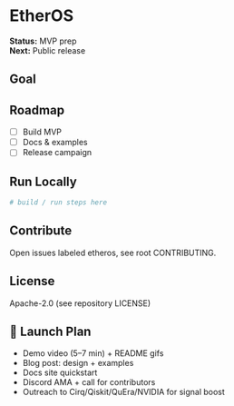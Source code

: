 # EtherOS

**Status:** MVP prep  
**Next:** Public release

## Goal
<short goal>

## Roadmap
- [ ] Build MVP
- [ ] Docs & examples
- [ ] Release campaign

## Run Locally
```bash
# build / run steps here
```

## Contribute
Open issues labeled etheros, see root CONTRIBUTING.

## License
Apache-2.0 (see repository LICENSE)

## 🚀 Launch Plan
- Demo video (5–7 min) + README gifs
- Blog post: design + examples
- Docs site quickstart
- Discord AMA + call for contributors
- Outreach to Cirq/Qiskit/QuEra/NVIDIA for signal boost

